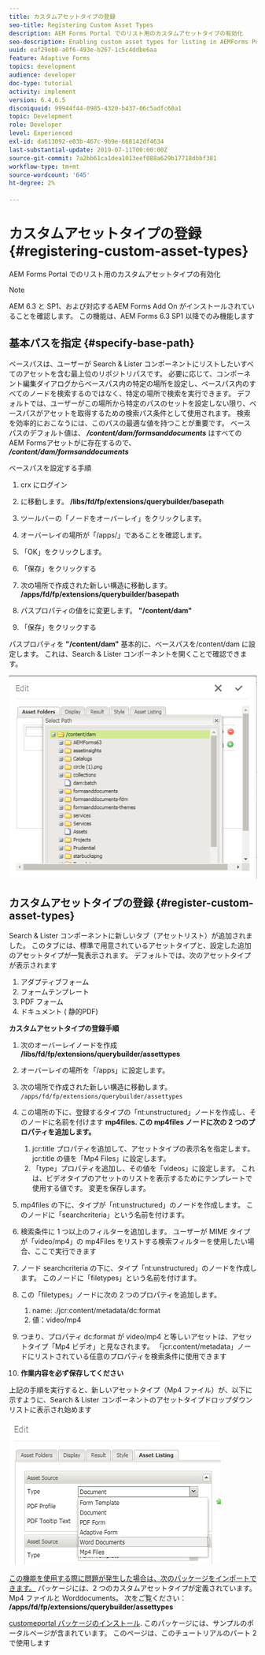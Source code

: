 ```yaml
---
title: カスタムアセットタイプの登録
seo-title: Registering Custom Asset Types
description: AEM Forms Portal でのリスト用のカスタムアセットタイプの有効化
seo-description: Enabling custom asset types for listing in AEMForms Portal
uuid: eaf29eb0-a0f6-493e-b267-1c5c4ddbe6aa
feature: Adaptive Forms
topics: development
audience: developer
doc-type: tutorial
activity: implement
version: 6.4,6.5
discoiquuid: 99944f44-0985-4320-b437-06c5adfc60a1
topic: Development
role: Developer
level: Experienced
exl-id: da613092-e03b-467c-9b9e-668142df4634
last-substantial-update: 2019-07-11T00:00:00Z
source-git-commit: 7a2bb61ca1dea1013eef088a629b17718dbbf381
workflow-type: tm+mt
source-wordcount: '645'
ht-degree: 2%

---
```


# カスタムアセットタイプの登録 {#registering-custom-asset-types}

AEM Forms Portal でのリスト用のカスタムアセットタイプの有効化

>[!NOTE]
>
>AEM 6.3 と SP1、および対応するAEM Forms Add On がインストールされていることを確認します。 この機能は、AEM Forms 6.3 SP1 以降でのみ機能します

## 基本パスを指定 {#specify-base-path}

ベースパスは、ユーザーが Search &amp; Lister コンポーネントにリストしたいすべてのアセットを含む最上位のリポジトリパスです。 必要に応じて、コンポーネント編集ダイアログからベースパス内の特定の場所を設定し、ベースパス内のすべてのノードを検索するのではなく、特定の場所で検索を実行できます。 デフォルトでは、ユーザーがこの場所から特定のパスのセットを設定しない限り、ベースパスがアセットを取得するための検索パス条件として使用されます。 検索を効率的におこなうには、このパスの最適な値を持つことが重要です。 ベースパスのデフォルト値は、 **_/content/dam/formsanddocuments_** はすべてのAEM Formsアセットがに存在するので、 **_/content/dam/formsanddocuments_**

ベースパスを設定する手順

1. crx にログイン
1. に移動します。 **/libs/fd/fp/extensions/querybuilder/basepath**

1. ツールバーの「ノードをオーバーレイ」をクリックします。
1. オーバーレイの場所が「/apps/」であることを確認します。
1. 「OK」をクリックします。
1. 「保存」をクリックする
1. 次の場所で作成された新しい構造に移動します。 **/apps/fd/fp/extensions/querybuilder/basepath**

1. パスプロパティの値をに変更します。 **&quot;/content/dam&quot;**
1. 「保存」をクリックする

パスプロパティを **&quot;/content/dam&quot;** 基本的に、ベースパスを/content/dam に設定します。 これは、Search &amp; Lister コンポーネントを開くことで確認できます。

![basepath](assets/basepath.png)

## カスタムアセットタイプの登録 {#register-custom-asset-types}

Search &amp; Lister コンポーネントに新しいタブ（アセットリスト）が追加されました。 このタブには、標準で用意されているアセットタイプと、設定した追加のアセットタイプが一覧表示されます。 デフォルトでは、次のアセットタイプが表示されます

1. アダプティブフォーム
1. フォームテンプレート
1. PDF フォーム
1. ドキュメント ( 静的PDF)

**カスタムアセットタイプの登録手順**

1. 次のオーバーレイノードを作成 **/libs/fd/fp/extensions/querybuilder/assettypes**

1. オーバーレイの場所を「/apps」に設定します。
1. 次の場所で作成された新しい構造に移動します。 `/apps/fd/fp/extensions/querybuilder/assettypes`

1. この場所の下に、登録するタイプの「nt:unstructured」ノードを作成し、そのノードに名前を付けます **mp4files. この mp4files ノードに次の 2 つのプロパティを追加します。**

   1. jcr:title プロパティを追加して、アセットタイプの表示名を指定します。 jcr:title の値を「Mp4 Files」に設定します。
   1. 「type」プロパティを追加し、その値を「videos」に設定します。 これは、ビデオタイプのアセットのリストを表示するためにテンプレートで使用する値です。 変更を保存します。

1. mp4files の下に、タイプが「nt:unstructured」のノードを作成します。 このノードに「searchcriteria」という名前を付けます。
1. 検索条件に 1 つ以上のフィルターを追加します。 ユーザーが MIME タイプが「video/mp4」の mp4Files をリストする検索フィルターを使用したい場合、ここで実行できます
1. ノード searchcriteria の下に、タイプ「nt:unstructured」のノードを作成します。 このノードに「filetypes」という名前を付けます。
1. この「filetypes」ノードに次の 2 つのプロパティを追加します。

   1. name: ./jcr:content/metadata/dc:format
   1. 値：video/mp4

1. つまり、プロパティ dc:format が video/mp4 と等しいアセットは、アセットタイプ「Mp4 ビデオ」と見なされます。 「jcr:content/metadata」ノードにリストされている任意のプロパティを検索条件に使用できます

1. **作業内容を必ず保存してください**

上記の手順を実行すると、新しいアセットタイプ（Mp4 ファイル）が、以下に示すように、Search &amp; Lister コンポーネントのアセットタイプドロップダウンリストに表示され始めます

![mp4files](assets/mp4files.png)

[この機能を使用する際に問題が発生した場合は、次のパッケージをインポートできます。](assets/assettypeskt1.zip) パッケージには、2 つのカスタムアセットタイプが定義されています。 Mp4 ファイルと Worddocuments。 次をご覧ください： **/apps/fd/fp/extensions/querybuilder/assettypes**

[customeportal パッケージのインストール](assets/customportalpage.zip). このパッケージには、サンプルのポータルページが含まれています。 このページは、このチュートリアルのパート 2 で使用します
